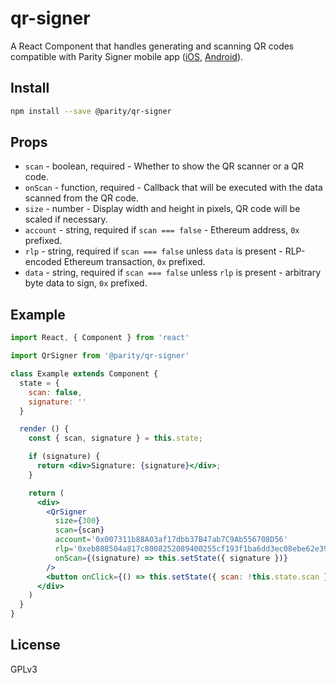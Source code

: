 # qr-signer

A React Component that handles generating and scanning QR codes compatible with Parity Signer mobile app ([iOS](https://itunes.apple.com/de/app/parity-signer/id1218174838?l=en&mt=8), [Android](https://play.google.com/store/apps/details?id=com.nativesigner)).

## Install

```bash
npm install --save @parity/qr-signer
```

## Props

- `scan` - boolean, required - Whether to show the QR scanner or a QR code.
- `onScan` - function, required - Callback that will be executed with the data scanned from the QR code.
- `size` - number - Display width and height in pixels, QR code will be scaled if necessary.
- `account` - string, required if `scan === false` - Ethereum address, `0x` prefixed.
- `rlp` - string, required if `scan === false` unless `data` is present - RLP-encoded Ethereum transaction, `0x` prefixed.
- `data` - string, required if `scan === false` unless `rlp` is present - arbitrary byte data to sign, `0x` prefixed.

## Example

```jsx
import React, { Component } from 'react'

import QrSigner from '@parity/qr-signer'

class Example extends Component {
  state = {
    scan: false,
    signature: ''
  }

  render () {
    const { scan, signature } = this.state;

    if (signature) {
      return <div>Signature: {signature}</div>;
    }

    return (
      <div>
        <QrSigner
          size={300}
          scan={scan}
          account='0x007311b88A03af17dbb37B47ab7C9Ab556708D56'
          rlp='0xeb808504a817c8008252089400255cf193f1ba6dd3ec08ebe62e393030f4dd34872386f26fc10000802a8080'
          onScan={(signature) => this.setState({ signature })}
        />
        <button onClick={() => this.setState({ scan: !this.state.scan })}>Toggle Scan</button>
      </div>
    )
  }
}
```

## License

GPLv3
